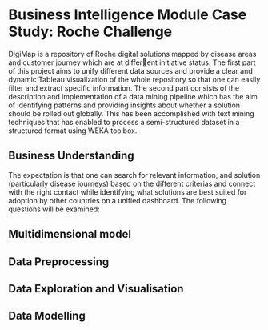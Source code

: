 
# Business Intelligence Module Case Study: Roche Challenge


DigiMap is a repository of Roche digital solutions mapped by disease areas and customer journey which are at different initiative status. The first part of this project aims to unify different data sources and provide a clear and dynamic
Tableau visualization of the whole repository so that one can easily filter and extract specific information. The second 
part consists of the description and implementation of a data mining pipeline which has the aim of identifying patterns
and providing insights about whether a solution should be rolled out globally. This has been accomplished with text 
mining techniques that has enabled to process a semi-structured dataset in a structured format using WEKA toolbox.



##  Business Understanding
The expectation is that one can search for relevant information, and solution (particularly disease journeys)
based on the different criterias and connect with the right contact while identifying what solutions are best 
suited for adoption by other countries on a unified dashboard. The following questions will be examined:



## Multidimensional model




## Data Preprocessing



## Data Exploration and Visualisation




## Data Modelling


